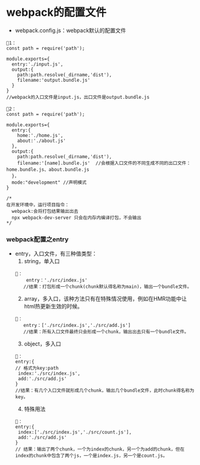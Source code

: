 # webpack的配置文件
- webpack.config.js：webpack默认的配置文件
```
🌰1：
const path = require('path');

module.exports={
  entry:'./input.js',
  output:{
    path:path.resolve(_dirname,'dist'),
    filename:'output.bundle.js'
  }
}
//webpack的入口文件是input.js，出口文件是output.bundle.js

🌰2：
const path = require('path');

module.exports={
  entry:{
    home:'./home.js',
    about:'./about.js'
  },
  output:{
    path:path.resolve(_dirname,'dist'),
    filename:'[name].bundle.js'  //会根据入口文件的不同生成不同的出口文件：home.bundle.js、about.bundle.js
  }，
  mode:"development" //声明模式
}

/*
在开发环境中，运行项目指令：
  webpack:会将打包结果输出出去
  npx webpack-dev-server 只会在内存内编译打包，不会输出
*/
```

### webpack配置之entry
- entry，入口文件，有三种值类型：
   1. string，单入口
   ```
   🌰：
       entry：'./src/index.js'
      //结果：打包形成一个chunk(chunk默认得名称为main)，输出一个bundle文件。
   ```
   2. array，多入口，该种方法只有在特殊情况使用，例如在HMR功能中让html热更新生效的时候。
   ```
   🌰：
      entry：['./src/index.js','./src/add.js']
      //结果：所有入口文件最终只会形成一个chunk，输出出去只有一个bundle文件。
   ```
   3. object，多入口
   ```
   🌰：
   entry:{
   // 格式为key:path
    index:'./src/index.js',
    add:'./src/add.js'
   }
   //结果：有几个入口文件就形成几个chunk，输出几个bundle文件，此时chunk得名称为key。
   ```
   4. 特殊用法
   ```
   🌰：
   entry:{
    index:['./src/index.js','./src/count.js'],
    add:'./src/add.js'
   }
   // 结果：输出了两个chunk，一个为index的chunk，另一个为add的chunk，但在index的chunk中包含了两个js，一个是index.js，另一个是count.js。
   ```
   
   
   
   
   
   
   
   
   
   
   
   





